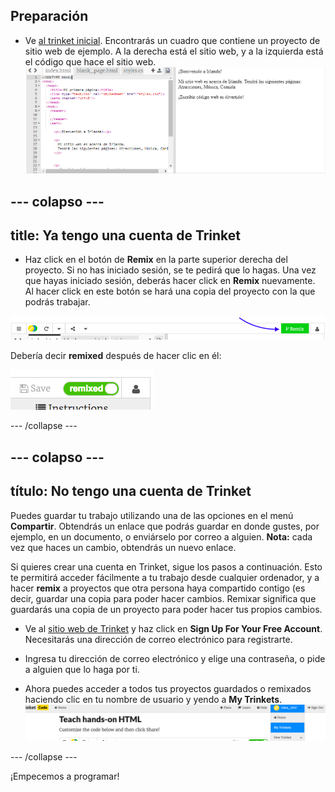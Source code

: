 ## Preparación

- Ve [al trinket inicial](http://dojo.soy/html-b-start). Encontrarás un cuadro que contiene un proyecto de sitio web de ejemplo. A la derecha está el sitio web, y a la izquierda está el código que hace el sitio web. ![Web page and code in Trinket](images/tktHTMLStartingPoint.png)

## \--- colapso \---

## title: Ya tengo una cuenta de Trinket

- Haz click en el botón de **Remix** en la parte superior derecha del proyecto. Si no has iniciado sesión, se te pedirá que lo hagas. Una vez que hayas iniciado sesión, deberás hacer click en **Remix** nuevamente. Al hacer click en este botón se hará una copia del proyecto con la que podrás trabajar. 

![Remix button](images/tktRemixButtonArrow.png)

Debería decir **remixed** después de hacer clic en él:

![Button now says "remixed"](images/tktRemixedSmall.png)

\--- /collapse \---

## \--- colapso \---

## título: No tengo una cuenta de Trinket

Puedes guardar tu trabajo utilizando una de las opciones en el menú **Compartir**. Obtendrás un enlace que podrás guardar en donde gustes, por ejemplo, en un documento, o enviárselo por correo a alguien. **Nota:** cada vez que haces un cambio, obtendrás un nuevo enlace.

Si quieres crear una cuenta en Trinket, sigue los pasos a continuación. Esto te permitirá acceder fácilmente a tu trabajo desde cualquier ordenador, y a hacer **remix** a proyectos que otra persona haya compartido contigo (es decir, guardar una copia para poder hacer cambios. Remixar significa que guardarás una copia de un proyecto para poder hacer tus propios cambios.

- Ve al [sitio web de Trinket](http://dojo.soy/trinket) y haz click en **Sign Up For Your Free Account**. Necesitarás una dirección de correo electrónico para registrarte.

- Ingresa tu dirección de correo electrónico y elige una contraseña, o pide a alguien que lo haga por ti.

- Ahora puedes acceder a todos tus proyectos guardados o remixados haciendo clic en tu nombre de usuario y yendo a **My Trinkets**. !["My Trinkets" menu item](images/MyTrinketsMenuWide.png)

\--- /collapse \---

¡Empecemos a programar!